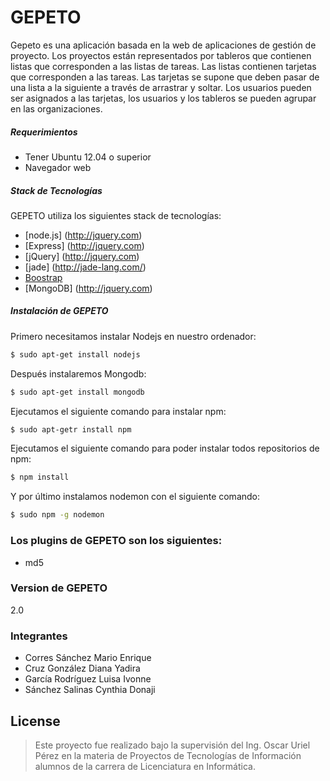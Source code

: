 # GEPETO
Gepeto es una aplicación basada en la web de aplicaciones de gestión de proyecto. Los proyectos están representados por tableros que contienen listas que corresponden a las listas de tareas. Las listas contienen tarjetas que corresponden a las tareas. Las tarjetas se supone que deben pasar de una lista a la siguiente a través de arrastrar y soltar. Los usuarios pueden ser asignados a las tarjetas, los usuarios y los tableros se pueden agrupar en las organizaciones.
##### Requerimientos
  - Tener Ubuntu 12.04 o superior
  - Navegador web


##### Stack de Tecnologías
GEPETO utiliza los siguientes stack de tecnologías:
* [node.js] (http://jquery.com)
* [Express] (http://jquery.com)
* [jQuery] (http://jquery.com)
* [jade] (http://jade-lang.com/) 
* [Boostrap](http://bootstrap.org)
* [MongoDB] (http://jquery.com)

##### Instalación de GEPETO

Primero necesitamos instalar Nodejs en nuestro ordenador:
```sh
$ sudo apt-get install nodejs
```
Después instalaremos Mongodb:
```sh
$ sudo apt-get install mongodb
```
Ejecutamos el siguiente comando para instalar npm:
```sh
$ sudo apt-getr install npm
```
Ejecutamos el siguiente comando para poder instalar todos repositorios de npm:
```sh
$ npm install 
```
Y por último instalamos nodemon con el siguiente comando:
```sh
$ sudo npm -g nodemon
```
### Los plugins de GEPETO son los siguientes: 
* md5


### Version de GEPETO
2.0

### Integrantes
 - Corres Sánchez Mario Enrique
 - Cruz González Diana Yadira
 - García Rodríguez Luisa Ivonne
 - Sánchez Salinas Cynthia Donaji

## License
> Este proyecto fue realizado bajo la supervisión
> del Ing. Oscar Uriel Pérez en la materia de 
> Proyectos de Tecnologías de Información
> alumnos de la carrera de Licenciatura en
> Informática.


